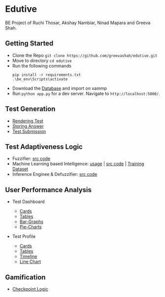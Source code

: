 # Edutive
BE Project of Ruchi Thosar, Akshay Nambiar, Ninad Mapara and Greeva Shah.


## Getting Started  
- Clone the Repo `git clone https://github.com/greevashah/edutive.git`
- Move to directory `cd edutive`
- Run the following commands
   ```
   pip install -r requirements.txt
   .\be_env\Scripts\activate
   ```
- Download the [Database]() and import on xammp
- Run `python app.py` for a dev server. Navigate to `http://localhost:5000/`.


## Test Generation
* [Rendering Test](https://github.com/greevashah/edutive/blob/3beb69a987664a82727931b8db9d5d856e27665c/static/js/capture_parameter.js#L105-L148)
* [Storing Answer](https://github.com/greevashah/edutive/blob/3beb69a987664a82727931b8db9d5d856e27665c/static/js/capture_parameter.js#L176-L221)
* [Test Submission](https://github.com/greevashah/edutive/blob/3beb69a987664a82727931b8db9d5d856e27665c/static/js/capture_parameter.js#L257-L307)
## Test Adaptiveness Logic
* Fuzzifier: [src code](https://github.com/greevashah/edutive/blob/cff9a862d25f2c76dd6ff2c22234b71eb16c0733/pythonBlueprint/thanking.py#L14-L66)
* Machine Learning based Intelligence: [usage](https://github.com/greevashah/edutive/blob/cff9a862d25f2c76dd6ff2c22234b71eb16c0733/pythonBlueprint/thanking.py#L67-L68) | [src code](https://github.com/greevashah/edutive/blob/master/edutive/linreg.py/) | [Training Dataset](https://github.com/greevashah/edutive/blob/master/edutive/train.csv/)
* Inference Enginee & Defuzzifier: [src code](https://github.com/greevashah/edutive/blob/cff9a862d25f2c76dd6ff2c22234b71eb16c0733/pythonBlueprint/thanking.py#L338-L347)

## User Performance Analysis
*  Test Dashboard
   - [Cards](https://github.com/greevashah/edutive/blob/9a5ea89634a26ec4dab89e6ede20efc628b803f7/templates/dashboard.html#L100-L163)
   - [Tables](https://github.com/greevashah/edutive/blob/9a5ea89634a26ec4dab89e6ede20efc628b803f7/templates/dashboard.html#L165-L281)
   - [Bar-Graphs](https://github.com/greevashah/edutive/blob/9a5ea89634a26ec4dab89e6ede20efc628b803f7/static/js/dashboard.js#L10-L59)
   - [Pie-Charts](https://github.com/greevashah/edutive/blob/9a5ea89634a26ec4dab89e6ede20efc628b803f7/static/js/dashboard.js#L61-L87)
    
*  Test Profile
   - [Cards](https://github.com/greevashah/edutive/blob/335a07e7b9160fbdbc9fcfde67158b1c1b8202d1/templates/profile.html#L102-L180)
   - [Tables](https://github.com/greevashah/edutive/blob/335a07e7b9160fbdbc9fcfde67158b1c1b8202d1/templates/profile.html#L195-L235)
   - [Timeline](https://github.com/greevashah/edutive/blob/335a07e7b9160fbdbc9fcfde67158b1c1b8202d1/pythonBlueprint/profile.py#L90-L123)
   - [Line Chart](https://github.com/greevashah/edutive/blob/335a07e7b9160fbdbc9fcfde67158b1c1b8202d1/static/js/profile.js#L39-L69)
## Gamification

* [Checkpoint Logic](https://github.com/greevashah/edutive/blob/9a5ea89634a26ec4dab89e6ede20efc628b803f7/pythonBlueprint/thanking.py#L136-L196)


